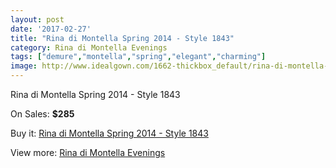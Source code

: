 ```yaml
---
layout: post
date: '2017-02-27'
title: "Rina di Montella Spring 2014 - Style 1843"
category: Rina di Montella Evenings
tags: ["demure","montella","spring","elegant","charming"]
image: http://www.idealgown.com/1662-thickbox_default/rina-di-montella-spring-2014-style-1843.jpg
---
```

Rina di Montella Spring 2014 - Style 1843

On Sales: **$285**
<a href="https://www.idealgown.com/en/rina-di-montella-evenings/769-rina-di-montella-spring-2014-style-1843.html"><amp-img layout="responsive" width="600" height="600" src="//www.idealgown.com/1662-thickbox_default/rina-di-montella-spring-2014-style-1843.jpg" alt="Rina di Montella Spring 2014 - Style 1843 0" /></a>
<a href="https://www.idealgown.com/en/rina-di-montella-evenings/769-rina-di-montella-spring-2014-style-1843.html"><amp-img layout="responsive" width="600" height="600" src="//www.idealgown.com/1663-thickbox_default/rina-di-montella-spring-2014-style-1843.jpg" alt="Rina di Montella Spring 2014 - Style 1843 1" /></a>

Buy it: [Rina di Montella Spring 2014 - Style 1843](https://www.idealgown.com/en/rina-di-montella-evenings/769-rina-di-montella-spring-2014-style-1843.html "Rina di Montella Spring 2014 - Style 1843")

View more: [Rina di Montella Evenings](https://www.idealgown.com/en/10-rina-di-montella-evenings "Rina di Montella Evenings")